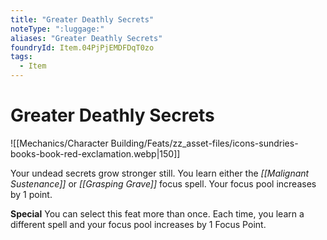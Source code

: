 ```yaml
---
title: "Greater Deathly Secrets"
noteType: ":luggage:"
aliases: "Greater Deathly Secrets"
foundryId: Item.04PjPjEMDFDqT0zo
tags:
  - Item
---
```


# Greater Deathly Secrets
![[Mechanics/Character Building/Feats/zz_asset-files/icons-sundries-books-book-red-exclamation.webp|150]]

Your undead secrets grow stronger still. You learn either the _[[Malignant Sustenance]]_ or _[[Grasping Grave]]_ focus spell. Your focus pool increases by 1 point.

**Special** You can select this feat more than once. Each time, you learn a different spell and your focus pool increases by 1 Focus Point.
